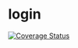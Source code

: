 # login

[![Coverage Status](https://coveralls.io/repos/github/brotherlogic/login/badge.svg)](https://coveralls.io/github/brotherlogic/login)
